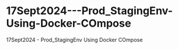 # 17Sept2024---Prod_StagingEnv-Using-Docker-COmpose
17Sept2024 - Prod_StagingEnv Using Docker COmpose
